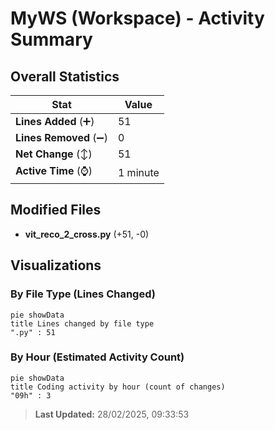 # MyWS (Workspace) - Activity Summary 

## Overall Statistics

| Stat                   | Value                                                             |
| ---------------------- | ----------------------------------------------------------------- |
| **Lines Added** (➕)   | 51                                          |
| **Lines Removed** (➖) | 0                                        |
| **Net Change** (↕)    | 51                |
| **Active Time** (⌚)   | 1 minute |


## Modified Files
- **vit_reco_2_cross.py** (+51, -0)

## Visualizations

### By File Type (Lines Changed)

```mermaid
pie showData
title Lines changed by file type
".py" : 51
```

### By Hour (Estimated Activity Count)

```mermaid
pie showData
title Coding activity by hour (count of changes)
"09h" : 3
```


> **Last Updated:** 28/02/2025, 09:33:53